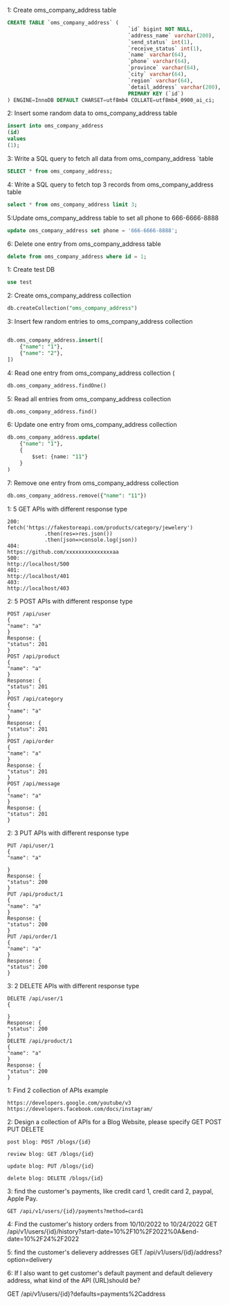 1: Create  oms_company_address  table

```sql
CREATE TABLE `oms_company_address` (
                                       `id` bigint NOT NULL,
                                       `address_name` varchar(200),
                                       `send_status` int(1),
                                       `receive_status` int(1),
                                       `name` varchar(64),
                                       `phone` varchar(64),
                                       `province` varchar(64),
                                       `city` varchar(64),
                                       `region` varchar(64),
                                       `detail_address` varchar(200),
                                       PRIMARY KEY (`id`)
) ENGINE=InnoDB DEFAULT CHARSET=utf8mb4 COLLATE=utf8mb4_0900_ai_ci; 
```

2: Insert some random data to  oms_company_address  table
```sql
insert into oms_company_address
(id)
values
(1);
```

3: Write a SQL query to fetch all data from  oms_company_address  `table
```sql
SELECT * from oms_company_address;
```

4:  Write a SQL query to fetch top 3 records from oms_company_address table

```sql
select * from oms_company_address limit 3;
```
5:Update oms_company_address table to set all phone to 666-6666-8888
```sql
update oms_company_address set phone = '666-6666-8888';
```

6: Delete one entry from oms_company_address table
```sql
delete from oms_company_address where id = 1;
```

1:  Create  test DB
```sql
use test
```

2: Create  oms_company_address  collection
```sql
db.createCollection("oms_company_address")


```

3: Insert few random entries to  oms_company_address  collection
```sql

db.oms_company_address.insert([
	{"name": "1"},
	{"name": "2"},
])
```

4: Read one entry from  oms_company_address  collection (
```sql
db.oms_company_address.findOne()
```

5: Read all entries from  oms_company_address  collection

```sql
db.oms_company_address.find()
```

6: Update one entry from  oms_company_address collection 
```sql
db.oms_company_address.update(
	{"name": "1"},
	{
		$set: {name: "11"}
	}
)
```
7:  Remove one entry from  oms_company_address collection
```sql
db.oms_company_address.remove({"name": "11"})
```

1: 5 GET APIs with different response type
```text
200:
fetch('https://fakestoreapi.com/products/category/jewelery')
            .then(res=>res.json())
            .then(json=>console.log(json))
404:
https://github.com/xxxxxxxxxxxxxxxaa
500:
http://localhost/500
401:
http://localhost/401
403:
http://localhost/403
```

2: 5 POST APIs with different response type
```text
POST /api/user
{
"name": "a"
}
Response: {
"status": 201
}
POST /api/product
{
"name": "a"
}
Response: {
"status": 201
}
POST /api/category
{
"name": "a"
}
Response: {
"status": 201
}
POST /api/order
{
"name": "a"
}
Response: {
"status": 201
}
POST /api/message
{
"name": "a"
}
Response: {
"status": 201
}
```

2: 3 PUT APIs with different response type
```text
PUT /api/user/1
{
"name": "a"

}
Response: {
"status": 200
}
PUT /api/product/1
{
"name": "a"
}
Response: {
"status": 200
}
PUT /api/order/1
{
"name": "a"
}
Response: {
"status": 200
}

```

3: 2 DELETE APIs with different response type
```text
DELETE /api/user/1
{

}
Response: {
"status": 200
}
DELETE /api/product/1
{
"name": "a"
}
Response: {
"status": 200
}

```

1: Find 2 collection of APIs example
```text
https://developers.google.com/youtube/v3
https://developers.facebook.com/docs/instagram/
```

2: Design a collection of APIs for a Blog Website, please specify GET POST PUT DELETE
```text
post blog: POST /blogs/{id}

review blog: GET /blogs/{id}

update blog: PUT /blogs/{id}

delete blog: DELETE /blogs/{id}
```

3: find the customer's payments, like credit card 1, credit card 2, paypal, Apple Pay.
```text
GET /api/v1/users/{id}/payments?method=card1
```

4:  Find the customer's history orders from 10/10/2022 to 10/24/2022
GET /api/v1/users/{id}/history?start-date=10%2F10%2F2022%0A&end-date=10%2F24%2F2022

5: find the customer's delievery  addresses
GET /api/v1/users/{id}/address?option=delivery

6: If I also want to get customer's default payment and default delievery address, what kind of the API (URL)should be?

GET /api/v1/users/{id}?defaults=payments%2Caddress
